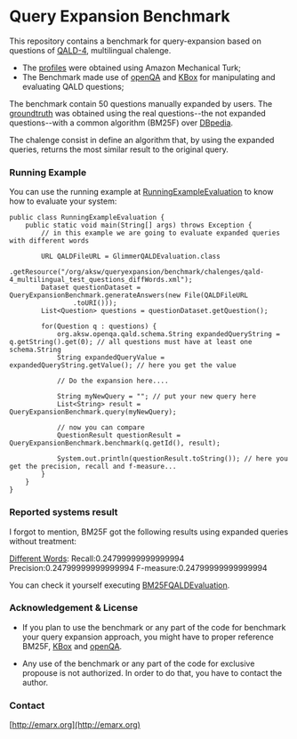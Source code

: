 # Query Expansion Benchmark

This repository contains a benchmark for query-expansion based on questions of [QALD-4](https://github.com/AKSW/query-expansion-benchmark/blob/master/expansion.benchmark/src/main/resources/org/aksw/queryexpansion/benchmark/qald/qald-4_multilingual_test_questions.xml), multilingual chalenge.

- The [profiles](https://github.com/AKSW/query-expansion-benchmark/tree/master/expansion.benchmark/src/main/resources/org/aksw/queryexpansion/benchmark/profiles) were obtained using Amazon Mechanical Turk;
- The Benchmark made use of [openQA](http://openqa.aksw.org) and [KBox](http://github.com/aksw/KBox) for manipulating and evaluating QALD questions;

The benchmark contain 50 questions manually expanded by users.
The [groundtruth](https://github.com/AKSW/query-expansion-benchmark/tree/master/expansion.benchmark/src/main/resources/org/aksw/queryexpansion/benchmark/groundtruth) was obtained using the real questions--the not expanded questions--with a common algorithm (BM25F) over [DBpedia](http://dbpedia.org).

The chalenge consist in define an algorithm that, by using the expanded queries, returns the most similar result to the original query.

### Running Example

You can use the running example at [RunningExampleEvaluation](https://github.com/AKSW/query-expansion-benchmark/tree/master/expansion.benchmark/src/main/java/org/aksw/queryexpansion/benchmark/answergeneration/example) to know how to evaluate your system:

```
public class RunningExampleEvaluation {
	public static void main(String[] args) throws Exception {
		// in this example we are going to evaluate expanded queries with different words
		
		URL QALDFileURL = GlimmerQALDEvaluation.class
				.getResource("/org/aksw/queryexpansion/benchmark/chalenges/qald-4_multilingual_test_questions_diffWords.xml");
		Dataset questionDataset = QueryExpansionBenchmark.generateAnswers(new File(QALDFileURL
				.toURI()));
		List<Question> questions = questionDataset.getQuestion();
		
		for(Question q : questions) {
			org.aksw.openqa.qald.schema.String expandedQueryString = q.getString().get(0); // all questions must have at least one schema.String
			String expandedQueryValue = expandedQueryString.getValue(); // here you get the value
			
			// Do the expansion here....
			
			String myNewQuery = ""; // put your new query here
			List<String> result = QueryExpansionBenchmark.query(myNewQuery); 
			
			// now you can compare
			QuestionResult questionResult = QueryExpansionBenchmark.benchmark(q.getId(), result);
			
			System.out.println(questionResult.toString()); // here you get the precision, recall and f-measure...
		}		
	}
}
```

### Reported systems result

I forgot to mention, BM25F got the following results using expanded queries without treatment:

[Different Words](https://github.com/AKSW/query-expansion-benchmark/blob/master/expansion.benchmark/src/main/resources/org/aksw/queryexpansion/benchmark/chalenges/qald-4_multilingual_test_questions_diffWords.xml): Recall:0.24799999999999994 Precision:0.24799999999999994 F-measure:0.24799999999999994

You can check it yourself executing [BM25FQALDEvaluation](https://github.com/AKSW/query-expansion-benchmark/blob/master/expansion.benchmark/src/main/java/org/aksw/queryexpansion/benchmark/answergeneration/GlimmerQALDEvaluation.java).

### Acknowledgement & License

- If you plan to use the benchmark or any part of the code for benchmark your query expansion approach, you might have to proper reference BM25F, [KBox](http://github.com/aksw/KBox) and [openQA](http://openqa.aksw.org).

- Any use of the benchmark or any part of the code for exclusive propouse is not authorized.
In order to do that, you have to contact the author.

### Contact

[http://emarx.org](http://emarx.org)
